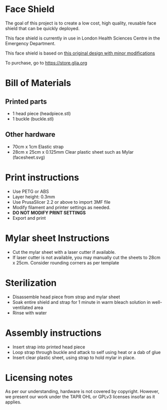 # Face Shield
The goal of this project is to create a low cost, high quality, reusable face
shield that can be quickly deployed.

This face shield is currently in use in London Health Sciences Centre in the
Emergency Department.

This face shield is based on [this original design with minor modifications](https://www.thingiverse.com/thing:4222407)

To purchase, go to https://store.glia.org

# Bill of Materials
## Printed parts
* 1 head piece (headpiece.stl)
* 1 buckle (buckle.stl)

## Other hardware
* 70cm x 1cm Elastic strap
* 28cm x 25cm x 0.125mm Clear plastic sheet such as Mylar (facesheet.svg)

# Print instructions
* Use PETG or ABS
* Layer height: 0.3mm
* Use PrusaSlicer 2.2 or above to import 3MF file
* Modify filament and printer settings as needed.
* **DO NOT MODIFY PRINT SETTINGS**
* Export and print

# Mylar sheet Instructions
* Cut the mylar sheet with a laser cutter if available.
* If laser cutter is not available, you may manually cut the sheets to
28cm x 25cm. Consider rounding corners as per template

# Sterilization
* Disassemble head piece from strap and mylar sheet
* Soak entire shield and strap for 1 minute in warm bleach solution in well-ventilated area
* Rinse with water

# Assembly instructions
* Insert strap into printed head piece
* Loop strap through buckle and attack to self using heat or a dab of glue
* Insert clear plastic sheet, using strap to hold mylar in place.

# Licensing notes
As per our understanding, hardware is not covered by copyright. However, we
present our work under the TAPR OHL or GPLv3 licenses insofar as it applies.
